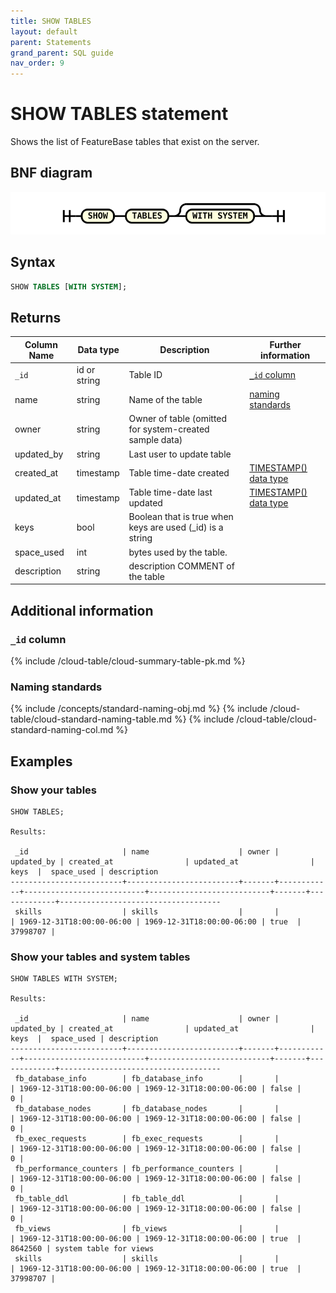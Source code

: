 ```yaml
---
title: SHOW TABLES
layout: default
parent: Statements
grand_parent: SQL guide
nav_order: 9
---
```


# SHOW TABLES statement

Shows the list of FeatureBase tables that exist on the server.

## BNF diagram

![expr](/assets/images/sql-guide/show_tables.svg)

## Syntax

```sql
SHOW TABLES [WITH SYSTEM];
```
## Returns

| Column Name | Data type | Description | Further information |
|---|---|---|---|
| `_id` | id or string  | Table ID | [`_id` column](#_id-column) |
| name | string | Name of the table | [naming standards](#naming-standards)
| owner | string | Owner of table (omitted for system-created sample data) |  |
| updated_by | string | Last user to update table |  |
| created_at | timestamp | Table time-date created | [TIMESTAMP() data type](/docs/sql-guide/data-types/data-type-timestamp) |
| updated_at | timestamp | Table time-date last updated | [TIMESTAMP() data type](/docs/sql-guide/data-types/data-type-timestamp) |
| keys | bool | Boolean that is true when keys are used (_id) is a string |  |
| space_used | int | bytes used by the table. |  |
| description | string | description COMMENT of the table |  |

## Additional information

### `_id` column

{% include /cloud-table/cloud-summary-table-pk.md %}

### Naming standards

{% include /concepts/standard-naming-obj.md %}
{% include /cloud-table/cloud-standard-naming-table.md %}
{% include /cloud-table/cloud-standard-naming-col.md %}

## Examples

### Show your tables
```
SHOW TABLES;

Results:

 _id                     | name                    | owner | updated_by | created_at                | updated_at                | keys  |  space_used | description
-------------------------+-------------------------+-------+------------+---------------------------+---------------------------+-------+-------------+------------------------------------
 skills                  | skills                  |       |            | 1969-12-31T18:00:00-06:00 | 1969-12-31T18:00:00-06:00 | true  |    37998707 |

```

### Show your tables and system tables

```
SHOW TABLES WITH SYSTEM;

Results:

 _id                     | name                    | owner | updated_by | created_at                | updated_at                | keys  |  space_used | description
-------------------------+-------------------------+-------+------------+---------------------------+---------------------------+-------+-------------+------------------------------------
 fb_database_info        | fb_database_info        |       |            | 1969-12-31T18:00:00-06:00 | 1969-12-31T18:00:00-06:00 | false |           0 |
 fb_database_nodes       | fb_database_nodes       |       |            | 1969-12-31T18:00:00-06:00 | 1969-12-31T18:00:00-06:00 | false |           0 |
 fb_exec_requests        | fb_exec_requests        |       |            | 1969-12-31T18:00:00-06:00 | 1969-12-31T18:00:00-06:00 | false |           0 |
 fb_performance_counters | fb_performance_counters |       |            | 1969-12-31T18:00:00-06:00 | 1969-12-31T18:00:00-06:00 | false |           0 |
 fb_table_ddl            | fb_table_ddl            |       |            | 1969-12-31T18:00:00-06:00 | 1969-12-31T18:00:00-06:00 | false |           0 |
 fb_views                | fb_views                |       |            | 1969-12-31T18:00:00-06:00 | 1969-12-31T18:00:00-06:00 | true  |     8642560 | system table for views
 skills                  | skills                  |       |            | 1969-12-31T18:00:00-06:00 | 1969-12-31T18:00:00-06:00 | true  |    37998707 |

```